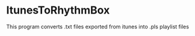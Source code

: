 ItunesToRhythmBox
=================

This program converts .txt files exported from itunes into .pls playlist files
